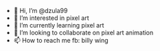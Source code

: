 - 👋 Hi, I’m @dzula99
- 👀 I’m interested in pixel art
- 🌱 I’m currently learning pixel art
- 💞️ I’m looking to collaborate on pixel art animation
- 📫 How to reach me fb: billy wing

<!---
dzula99/dzula99 is a ✨ special ✨ repository because its `README.md` (this file) appears on your GitHub profile.
You can click the Preview link to take a look at your changes.
--->
